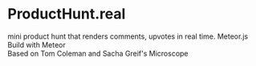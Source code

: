 # ProductHunt.real  
mini product hunt that renders comments, upvotes in real time. Meteor.js  
Build with Meteor  
Based on Tom Coleman and Sacha Greif's Microscope  
